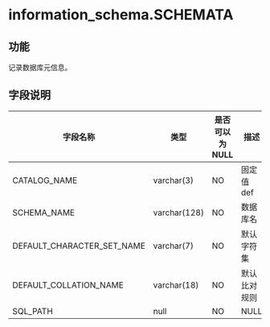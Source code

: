 information_schema.SCHEMATA 
================================================



功能 
-----------

记录数据库元信息。

字段说明 
-------------



|          **字段名称**          |    **类型**    | **是否可以为 NULL** | **描述**  |
|----------------------------|--------------|----------------|---------|
| CATALOG_NAME               | varchar(3)   | NO             | 固定值 def |
| SCHEMA_NAME                | varchar(128) | NO             | 数据库名    |
| DEFAULT_CHARACTER_SET_NAME | varchar(7)   | NO             | 默认字符集   |
| DEFAULT_COLLATION_NAME     | varchar(18)  | NO             | 默认比对规则  |
| SQL_PATH                   | null         | NO             | NULL    |


